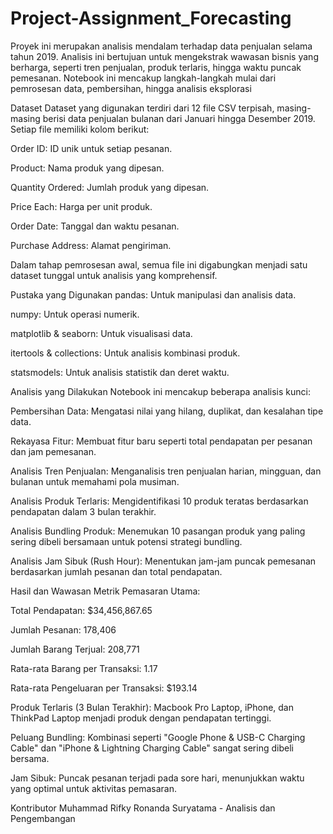 # Project-Assignment_Forecasting
Proyek ini merupakan analisis mendalam terhadap data penjualan selama tahun 2019. Analisis ini bertujuan untuk mengekstrak wawasan bisnis yang berharga, seperti tren penjualan, produk terlaris, hingga waktu puncak pemesanan. Notebook ini mencakup langkah-langkah mulai dari pemrosesan data, pembersihan, hingga analisis eksplorasi


Dataset
Dataset yang digunakan terdiri dari 12 file CSV terpisah, masing-masing berisi data penjualan bulanan dari Januari hingga Desember 2019. Setiap file memiliki kolom berikut:

Order ID: ID unik untuk setiap pesanan.

Product: Nama produk yang dipesan.

Quantity Ordered: Jumlah produk yang dipesan.

Price Each: Harga per unit produk.

Order Date: Tanggal dan waktu pesanan.

Purchase Address: Alamat pengiriman.

Dalam tahap pemrosesan awal, semua file ini digabungkan menjadi satu dataset tunggal untuk analisis yang komprehensif.

Pustaka yang Digunakan
pandas: Untuk manipulasi dan analisis data.

numpy: Untuk operasi numerik.

matplotlib & seaborn: Untuk visualisasi data.

itertools & collections: Untuk analisis kombinasi produk.

statsmodels: Untuk analisis statistik dan deret waktu.

Analisis yang Dilakukan
Notebook ini mencakup beberapa analisis kunci:

Pembersihan Data: Mengatasi nilai yang hilang, duplikat, dan kesalahan tipe data.

Rekayasa Fitur: Membuat fitur baru seperti total pendapatan per pesanan dan jam pemesanan.

Analisis Tren Penjualan: Menganalisis tren penjualan harian, mingguan, dan bulanan untuk memahami pola musiman.

Analisis Produk Terlaris: Mengidentifikasi 10 produk teratas berdasarkan pendapatan dalam 3 bulan terakhir.

Analisis Bundling Produk: Menemukan 10 pasangan produk yang paling sering dibeli bersamaan untuk potensi strategi bundling.

Analisis Jam Sibuk (Rush Hour): Menentukan jam-jam puncak pemesanan berdasarkan jumlah pesanan dan total pendapatan.

Hasil dan Wawasan
Metrik Pemasaran Utama:

Total Pendapatan: $34,456,867.65

Jumlah Pesanan: 178,406

Jumlah Barang Terjual: 208,771

Rata-rata Barang per Transaksi: 1.17

Rata-rata Pengeluaran per Transaksi: $193.14

Produk Terlaris (3 Bulan Terakhir):
Macbook Pro Laptop, iPhone, dan ThinkPad Laptop menjadi produk dengan pendapatan tertinggi.

Peluang Bundling:
Kombinasi seperti "Google Phone & USB-C Charging Cable" dan "iPhone & Lightning Charging Cable" sangat sering dibeli bersama.

Jam Sibuk:
Puncak pesanan terjadi pada sore hari, menunjukkan waktu yang optimal untuk aktivitas pemasaran.

Kontributor
Muhammad Rifky Ronanda Suryatama - Analisis dan Pengembangan
